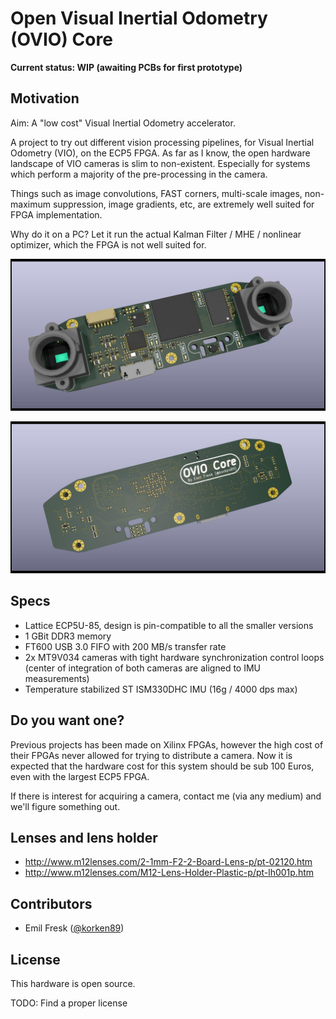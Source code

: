 # Open Visual Inertial Odometry (OVIO) Core

**Current status: WIP (awaiting PCBs for first prototype)**

## Motivation

Aim: A "low cost" Visual Inertial Odometry accelerator.

A project to try out different vision processing pipelines, for Visual Inertial Odometry (VIO), on the ECP5 FPGA. As far as I know, the open hardware landscape of VIO cameras is slim to non-existent. Especially for systems which perform a majority of the pre-processing in the camera.

Things such as image convolutions, FAST corners, multi-scale images, non-maximum suppression, image gradients, etc, are extremely well suited for FPGA implementation.

Why do it on a PC? Let it run the actual Kalman Filter / MHE / nonlinear optimizer, which the FPGA is not well suited for.

![alt text](./ovio_core_front.jpg "")

![alt text](./ovio_core_back.jpg "")

## Specs

* Lattice ECP5U-85, design is pin-compatible to all the smaller versions
* 1 GBit DDR3 memory
* FT600 USB 3.0 FIFO with 200 MB/s transfer rate
* 2x MT9V034 cameras with tight hardware synchronization control loops (center of integration of both cameras are aligned to IMU measurements)
* Temperature stabilized ST ISM330DHC IMU (16g / 4000 dps max)

## Do you want one?

Previous projects has been made on Xilinx FPGAs, however the high cost of their FPGAs never allowed for trying to distribute a camera. Now it is expected that the hardware cost for this system should be sub 100 Euros, even with the largest ECP5 FPGA.

If there is interest for acquiring a camera, contact me (via any medium) and we'll figure something out.

## Lenses and lens holder

* http://www.m12lenses.com/2-1mm-F2-2-Board-Lens-p/pt-02120.htm
* http://www.m12lenses.com/M12-Lens-Holder-Plastic-p/pt-lh001p.htm

## Contributors

- Emil Fresk ([@korken89](www.github.com/korken89))

## License

This hardware is open source.

TODO: Find a proper license

